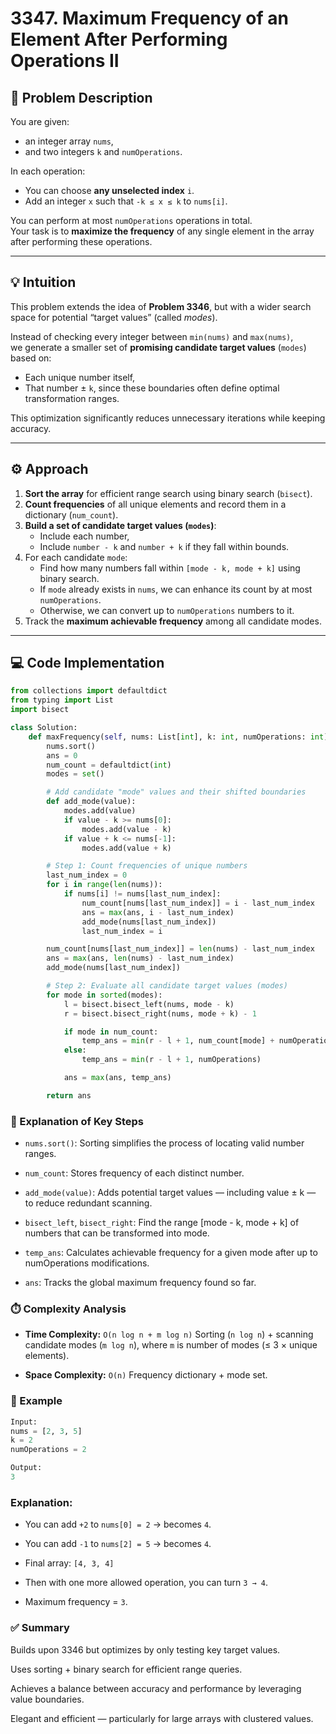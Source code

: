 # 3347. Maximum Frequency of an Element After Performing Operations II

## 🧩 Problem Description

You are given:
- an integer array `nums`,
- and two integers `k` and `numOperations`.

In each operation:
- You can choose **any unselected index** `i`.
- Add an integer `x` such that `-k ≤ x ≤ k` to `nums[i]`.

You can perform at most `numOperations` operations in total.  
Your task is to **maximize the frequency** of any single element in the array after performing these operations.

---

## 💡 Intuition

This problem extends the idea of **Problem 3346**, but with a wider search space for potential “target values” (called *modes*).

Instead of checking every integer between `min(nums)` and `max(nums)`,  
we generate a smaller set of **promising candidate target values** (`modes`) based on:
- Each unique number itself,
- That number ± `k`, since these boundaries often define optimal transformation ranges.

This optimization significantly reduces unnecessary iterations while keeping accuracy.

---

## ⚙️ Approach

1. **Sort the array** for efficient range search using binary search (`bisect`).
2. **Count frequencies** of all unique elements and record them in a dictionary (`num_count`).
3. **Build a set of candidate target values (`modes`)**:
   - Include each number,
   - Include `number - k` and `number + k` if they fall within bounds.
4. For each candidate `mode`:
   - Find how many numbers fall within `[mode - k, mode + k]` using binary search.
   - If `mode` already exists in `nums`, we can enhance its count by at most `numOperations`.
   - Otherwise, we can convert up to `numOperations` numbers to it.
5. Track the **maximum achievable frequency** among all candidate modes.

---

## 💻 Code Implementation

```python
from collections import defaultdict
from typing import List
import bisect

class Solution:
    def maxFrequency(self, nums: List[int], k: int, numOperations: int) -> int:
        nums.sort()
        ans = 0
        num_count = defaultdict(int)
        modes = set()

        # Add candidate "mode" values and their shifted boundaries
        def add_mode(value):
            modes.add(value)
            if value - k >= nums[0]:
                modes.add(value - k)
            if value + k <= nums[-1]:
                modes.add(value + k)

        # Step 1: Count frequencies of unique numbers
        last_num_index = 0
        for i in range(len(nums)):
            if nums[i] != nums[last_num_index]:
                num_count[nums[last_num_index]] = i - last_num_index
                ans = max(ans, i - last_num_index)
                add_mode(nums[last_num_index])
                last_num_index = i

        num_count[nums[last_num_index]] = len(nums) - last_num_index
        ans = max(ans, len(nums) - last_num_index)
        add_mode(nums[last_num_index])

        # Step 2: Evaluate all candidate target values (modes)
        for mode in sorted(modes):
            l = bisect.bisect_left(nums, mode - k)
            r = bisect.bisect_right(nums, mode + k) - 1

            if mode in num_count:
                temp_ans = min(r - l + 1, num_count[mode] + numOperations)
            else:
                temp_ans = min(r - l + 1, numOperations)

            ans = max(ans, temp_ans)

        return ans
```

### 🧠 Explanation of Key Steps

- `nums.sort()`: Sorting simplifies the process of locating valid number ranges.

- `num_count`: Stores frequency of each distinct number.

- `add_mode(value)`: Adds potential target values — including value ± k — to reduce redundant scanning.

- `bisect_left`, `bisect_right`: Find the range [mode - k, mode + k] of numbers that can be transformed into mode.

- `temp_ans`: Calculates achievable frequency for a given mode after up to numOperations modifications.

- `ans`: Tracks the global maximum frequency found so far.

### ⏱️ Complexity Analysis

- **Time Complexity:**	`O(n log n + m log n)`	Sorting (`n log n`) + scanning candidate modes (`m log n`), where `m` is number of modes (≤ 3 × unique elements).

- **Space Complexity:**	`O(n)`	Frequency dictionary + mode set.

### 🧪 Example
```python
Input:
nums = [2, 3, 5]
k = 2
numOperations = 2

Output:
3
```

### Explanation:

- You can add `+2` to `nums[0] = 2` → becomes `4`.

- You can add `-1` to `nums[2] = 5` → becomes `4`.

- Final array: `[4, 3, 4]`

- Then with one more allowed operation, you can turn `3 → 4`.

- Maximum frequency = `3`.

### ✅ Summary

Builds upon 3346 but optimizes by only testing key target values.

Uses sorting + binary search for efficient range queries.

Achieves a balance between accuracy and performance by leveraging value boundaries.

Elegant and efficient — particularly for large arrays with clustered values.
